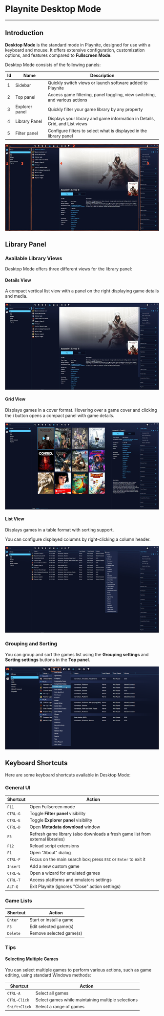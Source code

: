# Playnite Desktop Mode

---------------------

## Introduction

**Desktop Mode** is the standard mode in Playnite, designed for use with a keyboard and mouse. It offers extensive configuration, customization options, and features compared to **Fullscreen Mode**.

Desktop Mode consists of the following panels:

| Id  | Name                             | Description                                                                 |
| --- | -------------------------------- | --------------------------------------------------------------------------- |
| 1   | Sidebar                          | Quickly switch views or launch software added to Playnite                   |
| 2   | Top panel                        | Access game filtering, panel toggling, view switching, and various actions  |
| 3   | Explorer panel                   | Quickly filter your game library by any property                            |
| 4   | Library Panel | Displays your library and game information in Details, Grid, and List views |
| 5   | Filter panel                     | Configure filters to select what is displayed in the library panel          |

![UI](images/playniteDesktopMode_UI.jpg)

## Library Panel

### Available Library Views

Desktop Mode offers three different views for the library panel:

#### Details View

A compact vertical list view with a panel on the right displaying game details and media.

![Details View](images/playniteDesktopMode_DetailsView.jpg)

#### Grid View

Displays games in a cover format. Hovering over a game cover and clicking the ℹ️ button opens a compact panel with game details.

![Grid View](images/playniteDesktopMode_GridView.jpg)

#### List View

Displays games in a table format with sorting support.

You can configure displayed columns by right-clicking a column header.

![List View](images/playniteDesktopMode_ListView.jpg)

### Grouping and Sorting

You can group and sort the games list using the **Grouping settings** and **Sorting settings** buttons in the **Top panel**.

![Grouping and Sorting](images/playniteDesktopMode_GroupingSorting.png)

## Keyboard Shortcuts

Here are some keyboard shortcuts available in Desktop Mode:

### General UI

| Shortcut | Action                                                                          |
| -------- | ------------------------------------------------------------------------------- |
| `F11`    | Open Fullscreen mode                                                            |
| `CTRL-G` | Toggle **Filter panel** visibility                                              |
| `CTRL-E` | Toggle **Explorer panel** visibility                                            |
| `CTRL-D` | Open **Metadata download** window                                               |
| `F5`     | Refresh game library (also downloads a fresh game list from external libraries) |
| `F12`    | Reload script extensions                                                        |
| `F1`     | Open "About" dialog                                                             |
| `CTRL-F` | Focus on the main search box; press `ESC` or `Enter` to exit it                 |
| `Insert` | Add a new custom game                                                           |
| `CTRL-E` | Open a wizard for emulated games                                                |
| `CTRL-T` | Access platforms and emulators settings                                         |
| `ALT-Q`  | Exit Playnite (ignores "Close" action settings)                                 |

### Game Lists

| Shortcut | Action                  |
| -------- | ----------------------- |
| `Enter`  | Start or install a game |
| `F3`     | Edit selected game(s)   |
| `Delete` | Remove selected game(s) |

### Tips

#### Selecting Multiple Games

You can select multiple games to perform various actions, such as game editing, using standard Windows methods:

| Shortcut      | Action                                             |
| ------------- | -------------------------------------------------- |
| `CTRL-A`      | Select all games                                   |
| `CTRL-Click`  | Select games while maintaining multiple selections |
| `Shift+Click` | Select a range of games                            |

